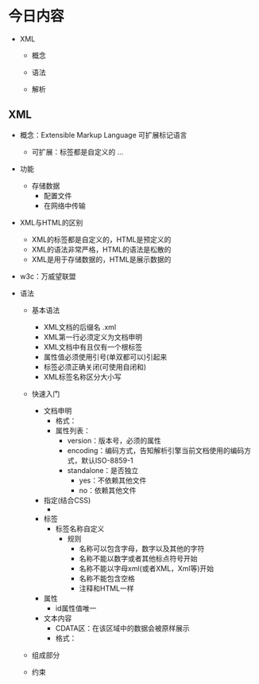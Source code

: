 # 今日内容

- XML
    - 概念
        
    - 语法
        
    - 解析

## XML
- 概念：Extensible Markup Language 可扩展标记语言
    - 可扩展：标签都是自定义的 <user>   <student> ...

- 功能
    - 存储数据
        - 配置文件
        - 在网络中传输
        

- XML与HTML的区别
    - XML的标签都是自定义的，HTML是预定义的
    - XML的语法非常严格，HTML的语法是松散的
    - XML是用于存储数据的，HTML是展示数据的

- w3c：万威望联盟
    
- 语法
    - 基本语法
        - XML文档的后缀名 .xml
        - XML第一行必须定义为文档申明
        - XML文档中有且仅有一个根标签   
        - 属性值必须使用引号(单双都可以)引起来
        - 标签必须正确关闭(可使用自闭和)
        - XML标签名称区分大小写
    - 快速入门
        - 文档申明
            - 格式：<?xml 属性列表 ?>
            - 属性列表：
                - version：版本号，必须的属性
                - encoding：编码方式，告知解析引擎当前文档使用的编码方式，默认ISO-8859-1
                - standalone：是否独立
                    - yes：不依赖其他文件
                    - no：依赖其他文件
        - 指定(结合CSS)
            - <?xml-stylesheet type="text/css" href="../CSS/a.css" ?>
        - 标签
            - 标签名称自定义
                - 规则
                    - 名称可以包含字母，数字以及其他的字符
                    - 名称不能以数字或者其他标点符号开始
                    - 名称不能以字母xml(或者XML，Xml等)开始
                    - 名称不能包含空格
                    - 注释和HTML一样
        - 属性
            - id属性值唯一
        - 文本内容
            - CDATA区：在该区域中的数据会被原样展示
            - 格式：<![CDATA[数据]]>
    - 组成部分
        
    - 约束